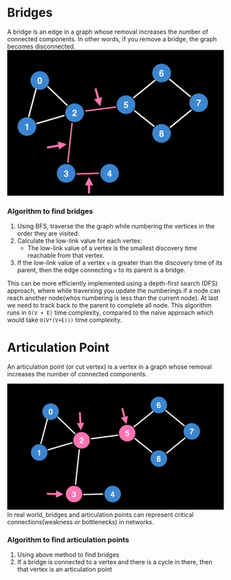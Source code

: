 # Bridges
A bridge is an edge in a graph whose removal increases the number of connected components. In other words, if you remove a bridge, the graph becomes disconnected.
![alt text](image-4.png)

### Algorithm to find bridges
1. Using BFS, traverse the the graph while numbering the vertices in the order they are visited.
2. Calculate the low-link value for each vertex:
   - The low-link value of a vertex is the smallest discovery time reachable from that vertex.
3. If the low-link value of a vertex `v` is greater than the discovery time of its parent, then the edge connecting `v` to its parent is a bridge.

This can be more efficiently implemented using a depth-first search (DFS) approach, where while traversing you update the numberings if a node can reach another node(whos numbering is less than the current node). At last we need to track back to the parent to complete all node.
This algorithm runs in `O(V + E)` time complexity, compared to the naive approach which would take `O(V*(V+E)))` time complexity.


# Articulation Point
An articulation point (or cut vertex) is a vertex in a graph whose removal increases the number of connected components. 

![alt text](image-5.png)
In real world, bridges and articulation points can represent critical connections(weakness or bottlenecks) in networks.

### Algorithm to find articulation points
1. Using above method to find bridges
2. If a bridge is connected to a vertex and there is a cycle in there, then that vertex is an articulation point 